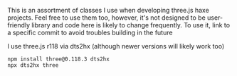 This is an assortment of classes I use when developing three.js haxe projects. Feel free to use them too, however, it's not designed to be user-friendly library and code here is likely to change frequently. To use it, link to a specific commit to avoid troubles building in the future

I use three.js r118 via dts2hx (although newer versions will likely work too)

```
npm install three@0.118.3 dts2hx
npx dts2hx three
```